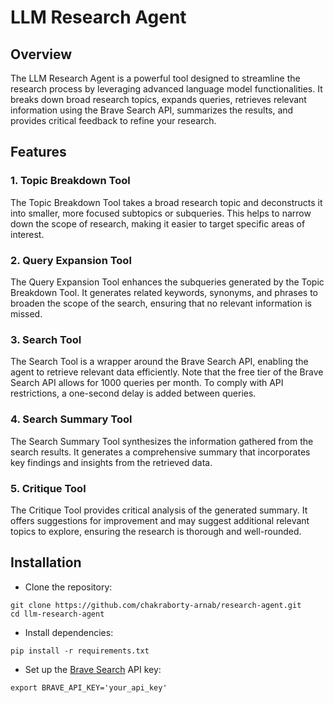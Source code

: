 # LLM Research Agent

## Overview
The LLM Research Agent is a powerful tool designed to streamline the research process by leveraging advanced language model functionalities. It breaks down broad research topics, expands queries, retrieves relevant information using the Brave Search API, summarizes the results, and provides critical feedback to refine your research.

## Features
### 1. Topic Breakdown Tool
The Topic Breakdown Tool takes a broad research topic and deconstructs it into smaller, more focused subtopics or subqueries. This helps to narrow down the scope of research, making it easier to target specific areas of interest.

### 2. Query Expansion Tool
The Query Expansion Tool enhances the subqueries generated by the Topic Breakdown Tool. It generates related keywords, synonyms, and phrases to broaden the scope of the search, ensuring that no relevant information is missed.

### 3. Search Tool
The Search Tool is a wrapper around the Brave Search API, enabling the agent to retrieve relevant data efficiently. Note that the free tier of the Brave Search API allows for 1000 queries per month. To comply with API restrictions, a one-second delay is added between queries.

### 4. Search Summary Tool
The Search Summary Tool synthesizes the information gathered from the search results. It generates a comprehensive summary that incorporates key findings and insights from the retrieved data.

### 5. Critique Tool
The Critique Tool provides critical analysis of the generated summary. It offers suggestions for improvement and may suggest additional relevant topics to explore, ensuring the research is thorough and well-rounded.

## Installation
* Clone the repository:
```
git clone https://github.com/chakraborty-arnab/research-agent.git
cd llm-research-agent
```

* Install dependencies:
```
pip install -r requirements.txt
```

* Set up the [Brave Search](https://brave.com/search/api/) API key:
```
export BRAVE_API_KEY='your_api_key'
```
